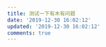 ```yaml
---
title: 测试一下有木有问题
date: '2019-12-30 16:02:12'
updated: '2019-12-30 16:02:12'
comments: true
---
```


